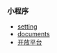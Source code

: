 ### 小程序
+ [setting](https://mp.weixin.qq.com/cgi-bin/wx)
+ [documents](https://developers.weixin.qq.com/miniprogram/dev/)
+ [开放平台](https://open.weixin.qq.com/cgi-bin/showdocument?action=dir_list&t=resource/res_list&verify=1&id=open1419317332&token=&lang=zh_CN)

